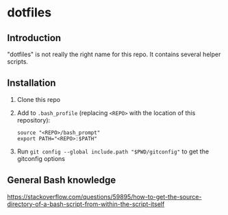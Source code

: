 # dotfiles

## Introduction
"dotfiles" is not really the right name for this repo. It contains several helper scripts.

## Installation
1. Clone this repo
2. Add to `.bash_profile` (replacing `<REPO>` with the location of this repository):

	   source "<REPO>/bash_prompt"
	   export PATH="<REPO>:$PATH"

3. Run `git config --global include.path "$PWD/gitconfig"` to get the gitconfig options

## General Bash knowledge
https://stackoverflow.com/questions/59895/how-to-get-the-source-directory-of-a-bash-script-from-within-the-script-itself

